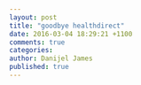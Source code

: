 ```yaml
---
layout: post
title: "goodbye healthdirect"
date: 2016-03-04 18:29:21 +1100
comments: true
categories: 
author: Danijel James
published: true
---
```

